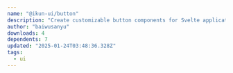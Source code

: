```yaml
---
name: "@ikun-ui/button"
description: "Create customizable button components for Svelte applications."
author: "baiwusanyu"
downloads: 4
dependents: 7
updated: "2025-01-24T03:48:36.328Z"
tags: 
  - ui
---
```

